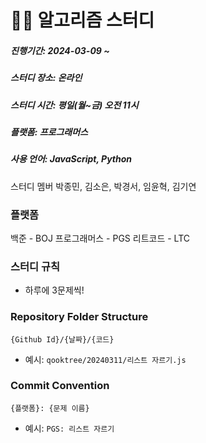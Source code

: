 # 🧑‍💻 알고리즘 스터디

##### 진행기간: 2024-03-09 ~
##### 스터디 장소: 온라인
##### 스터디 시간: 평일(월~금) 오전 11시
##### 플랫폼: 프로그래머스
##### 사용 언어: JavaScript, Python

스터디 멤버
박종민, 김소은, 박경서, 임윤혁, 김기연

### 플랫폼
백준 - BOJ
프로그래머스 - PGS
리트코드 - LTC

### 스터디 규칙
- 하루에 3문제씩!

### Repository Folder Structure
```
{Github Id}/{날짜}/{코드}
```
- 예시: `qooktree/20240311/리스트 자르기.js`

### Commit Convention
```
{플랫폼}: {문제 이름}
```
- 예시: `PGS: 리스트 자르기`
